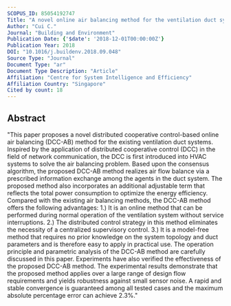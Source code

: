 ```yaml
---
SCOPUS_ID: 85054192747
Title: "A novel online air balancing method for the ventilation duct system via distributed cooperative control"
Author: "Cui C."
Journal: "Building and Environment"
Publication Date: {'$date': '2018-12-01T00:00:00Z'}
Publication Year: 2018
DOI: "10.1016/j.buildenv.2018.09.048"
Source Type: "Journal"
Document Type: "ar"
Document Type Description: "Article"
Affiliation: "Centre for System Intelligence and Efficiency"
Affiliation Country: "Singapore"
Cited by count: 18
---
```


## Abstract
"This paper proposes a novel distributed cooperative control-based online air balancing (DCC-AB) method for the existing ventilation duct systems. Inspired by the application of distributed cooperative control (DCC) in the field of network communication, the DCC is first introduced into HVAC systems to solve the air balancing problem. Based upon the consensus algorithm, the proposed DCC-AB method realizes air flow balance via a prescribed information exchange among the agents in the duct system. The proposed method also incorporates an additional adjustable term that reflects the total power consumption to optimize the energy efficiency. Compared with the existing air balancing methods, the DCC-AB method offers the following advantages: 1.) It is an online method that can be performed during normal operation of the ventilation system without service interruptions. 2.) The distributed control strategy in this method eliminates the necessity of a centralized supervisory control. 3.) It is a model-free method that requires no prior knowledge on the system topology and duct parameters and is therefore easy to apply in practical use. The operation principle and parametric analysis of the DCC-AB method are carefully discussed in this paper. Experiments have also verified the effectiveness of the proposed DCC-AB method. The experimental results demonstrate that the proposed method applies over a large range of design flow requirements and yields robustness against small sensor noise. A rapid and stable convergence is guaranteed among all tested cases and the maximum absolute percentage error can achieve 2.3%."
